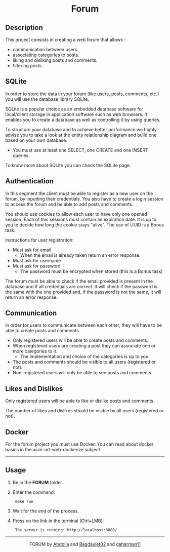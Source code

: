 <h1 align="center">Forum</h1>

## Description
This project consists in creating a web forum that allows :

- communication between users.
- associating categories to posts.
- liking and disliking posts and comments.
- filtering posts.

## SQLite

In order to store the data in your forum (like users, posts, comments, etc.) you will use the database library SQLite.

SQLite is a popular choice as an embedded database software for local/client storage in application software such as web browsers. It enables you to create a database as well as controlling it by using queries.

To structure your database and to achieve better performance we highly advise you to take a look at the entity relationship diagram and build one based on your own database.

- You must use at least one SELECT, one CREATE and one INSERT queries.

To know more about SQLite you can check the SQLite page.
## Authentication

In this segment the client must be able to  register as a new user on the forum, by inputting their credentials. You also have to create a login session to access the forum and be able to add posts and comments.

You should use cookies to allow each user to have only one opened session. Each of this sessions must contain an expiration date. It is up to you to decide how long the cookie stays "alive". The use of UUID is a Bonus task.

Instructions for user registration:

- Must ask for email
    - When the email is already taken return an error response.
- Must ask for username
- Must ask for password
    - The password must be encrypted when stored (this is a Bonus task)

The forum must be able to check if the email provided is present in the database and if all credentials are correct. It will check if the password is the same with the one provided and, if the password is not the same, it will return an error response.
## Communication

In order for users to communicate between each other, they will have to be able to create posts and comments.

- Only registered users will be able to create posts and comments.
- When registered users are creating a post they can associate one or more categories to it.
    - The implementation and choice of the categories is up to you.
- The posts and comments should be visible to all users (registered or not).
- Non-registered users will only be able to see posts and comments.

## Likes and Dislikes

Only registered users will be able to like or dislike posts and comments.

The number of likes and dislikes should be visible by all users (registered or not).

## Docker

For the forum project you must use Docker. You can read about docker basics in the ascii-art-web-dockerize subject.

---

## Usage
1. Be in the <b>FORUM</b> folder.

2. Enter the command:

        make run

3. Wait for the end of the process.

4. Press on the link in the terminal (Ctrl+LMB):

        The server is running: http://localhost:8080/

---



<div align="center"> FORUM by <a href="https://01.alem.school/git/Abdolla"> Abdolla</a>
                and <a href="https://01.alem.school/git/Bagdaulet02"> Bagdaulet02</a>
                and <a href="https://01.alem.school/git/qaharman11"> qaharman11</a>  </div>

